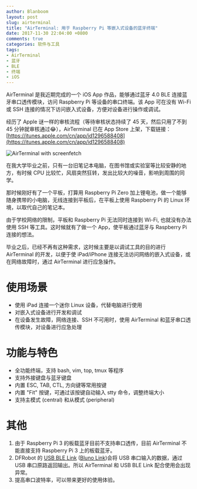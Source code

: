 ```yaml
---
author: Blanboom
layout: post
slug: airterminal
title: "AirTerminal: 用于 Raspberry Pi 等嵌入式设备的蓝牙终端"
date: 2017-11-30 22:04:00 +0800
comments: true
categories: 软件与工具
tags:
- AirTerminal
- 蓝牙
- BLE
- 终端
- iOS
---
```




AirTerminal 是我近期完成的一个 iOS App 作品，能够通过蓝牙 4.0 BLE 连接蓝牙串口透传模块，访问 Raspberry Pi 等设备的串口终端。该 App 可在没有 Wi-Fi 或 SSH 连接的情况下访问嵌入式设备，方便对设备进行操作或调试。



经历了 Apple 谜一样的审核流程（等待审核状态持续了 45 天，然后只用了不到 45 分钟就审核通过😂），AirTerminal 已在 App Store 上架，下载链接：[https://itunes.apple.com/cn/app/id1296588408](https://itunes.apple.com/cn/app/id1296588408)



![AirTerminal with screenfetch](/images/2017/10/airterm.png)

<!-- more -->



在我大学毕业之前，只有一台旧笔记本电脑，在图书馆或实验室等比较安静的地方，有时候 CPU 比较忙，风扇突然狂转，发出比较大的噪音，影响到周围的同学。



那时候刚好有了一个平板，打算用 Raspberry Pi Zero 加上锂电池，做一个能够随身携带的小电脑，无线连接到平板后，在平板上使用 Raspberry Pi 的 Linux 环境，以取代自己的笔记本。



由于学校网络的限制，平板和 Raspberry Pi 无法同时连接到 Wi-Fi, 也就没有办法使用 SSH 等工具。这时候就有了做一个 App，使平板通过蓝牙与 Raspberry Pi 连接的想法。



毕业之后，已经不再有这种需求，这时候主要是以调试工具的目的进行 AirTerminal 的开发，以便于使 iPad/iPhone 连接无法访问网络的嵌入式设备，或在网络故障时，通过 AirTerminal 进行应急操作。



# 使用场景

- 使用 iPad 连接一个迷你 Linux 设备，代替电脑进行使用
- 对嵌入式设备进行开发和调试
- 在设备发生故障，网络连接、SSH 不可用时，使用 AirTerminal 和蓝牙串口透传模块，对设备进行应急处理



# 功能与特色

- 全功能终端，支持 bash, vim, top, tmux 等程序
- 支持外接键盘与蓝牙键盘
- 内置 ESC, TAB, CTL, 方向键等常用按键
- 内置 "Fit" 按键，可通过该按键自动输入 stty 命令，调整终端大小
- 支持主模式 (central) 和从模式 (peripheral)



# 其他

1. 由于 Raspberry Pi 3 的板载蓝牙目前不支持串口透传，目前 AirTerminal 不能直接支持 Raspberry Pi 3 上的板载蓝牙。
2. DFRobot 的 [USB BLE Link](http://www.dfrobot.com.cn/goods-1065.html) ([Bluno Link](https://www.dfrobot.com/product-1220.html))会将 USB 串口输入的数据，通过 USB 串口原路返回输出。所以 AirTerminal 和 USB BLE Link 配合使用会出现异常。
3. 提高串口波特率，可以带来更好的使用体验。